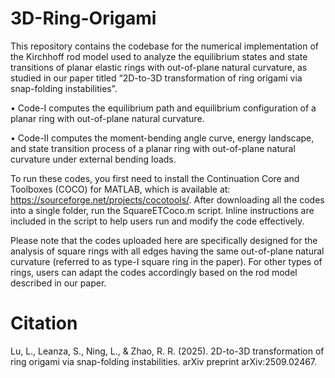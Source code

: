 # 3D-Ring-Origami

This repository contains the codebase for the numerical implementation of the Kirchhoff rod model used to analyze the equilibrium states and state transitions of planar elastic rings with out-of-plane natural curvature, as studied in our paper titled “2D-to-3D transformation of ring origami via snap-folding instabilities”. 

•	Code-I computes the equilibrium path and equilibrium configuration of a planar ring with out-of-plane natural curvature. 

•	Code-II computes the moment-bending angle curve, energy landscape, and state transition process of a planar ring with out-of-plane natural curvature under external bending loads.

To run these codes, you first need to install the Continuation Core and Toolboxes (COCO) for MATLAB, which is available at: https://sourceforge.net/projects/cocotools/. After downloading all the codes into a single folder, run the SquareETCoco.m script. Inline instructions are included in the script to help users run and modify the code effectively.

Please note that the codes uploaded here are specifically designed for the analysis of square rings with all edges having the same out-of-plane natural curvature (referred to as type-I square ring in the paper). For other types of rings, users can adapt the codes accordingly based on the rod model described in our paper.

# Citation
Lu, L., Leanza, S., Ning, L., & Zhao, R. R. (2025). 2D-to-3D transformation of ring origami via snap-folding instabilities. arXiv preprint arXiv:2509.02467.
